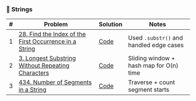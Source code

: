 ### 🔹 Strings

| #  | Problem                                                                 | Solution                                                                                 | Notes                                       |
|----|-------------------------------------------------------------------------|------------------------------------------------------------------------------------------|---------------------------------------------|
| 1  | [28. Find the Index of the First Occurrence in a String](https://leetcode.com/problems/find-the-index-of-the-first-occurrence-in-a-string/) | [Code](https://github.com/BtwUtkarsh/algonaut-journal/blob/main/Strings/28-find-first-occurrence.cpp) | Used `.substr()` and handled edge cases     |
| 2  | [3. Longest Substring Without Repeating Characters](https://leetcode.com/problems/longest-substring-without-repeating-characters/) | [Code](https://github.com/BtwUtkarsh/algonaut-journal/blob/main/Strings/3-longest-substring-without-repeating-characters.cpp) | Sliding window + hash map for O(n) time     |
| 3  | [434. Number of Segments in a String](https://leetcode.com/problems/number-of-segments-in-a-string/) | [Code](https://github.com/BtwUtkarsh/algonaut-journal/blob/main/Strings/434-number-of-segments-in-a-string.cpp) | Traverse + count segment starts             |


